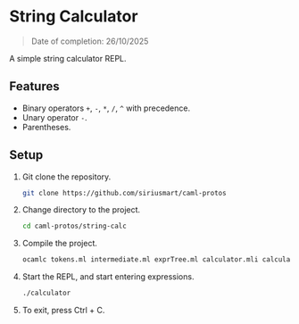 # String Calculator

> Date of completion: 26/10/2025

A simple string calculator REPL.

## Features

- Binary operators `+`, `-`, `*`, `/`, `^` with precedence.
- Unary operator `-`.
- Parentheses.

## Setup

1. Git clone the repository.
    ```sh
    git clone https://github.com/siriusmart/caml-protos
    ```
2. Change directory to the project.
    ```sh
    cd caml-protos/string-calc
    ```
3. Compile the project.
    ```sh
    ocamlc tokens.ml intermediate.ml exprTree.ml calculator.mli calculator.ml main.ml -o calculator
    ```
4. Start the REPL, and start entering expressions.
    ```sh
    ./calculator
    ```
5. To exit, press Ctrl + C.
